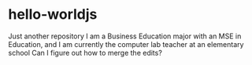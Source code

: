 # hello-worldjs
Just another repository
I am a Business Education major with an MSE in Education, and I am currently the computer lab teacher at an elementary school 
Can I figure out how to merge the edits?
